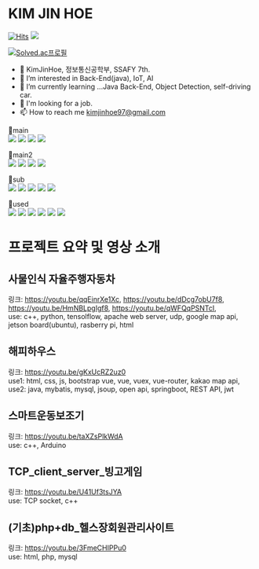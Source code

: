 # KIM JIN HOE
[![Hits](https://hits.seeyoufarm.com/api/count/incr/badge.svg?url=https%3A%2F%2Fgithub.com%2FKimJinHoe&count_bg=%23BE83E1&title_bg=%2370329E&icon=&icon_color=%23E7E7E7&title=%EB%B0%A9%EB%AC%B8%EC%9E%90%EC%88%98&edge_flat=false)](https://hits.seeyoufarm.com)
<img src="https://img.shields.io/badge/sss-4479A1?style=for-the-badge&logo=mysql&logoColor=white">

[![Solved.ac프로필](http://mazassumnida.wtf/api/v2/generate_badge?boj=kku64r)](https://solved.ac/kku64r)
- 👋 KimJinHoe, 정보통신공학부, SSAFY 7th.
- 👀 I’m interested in Back-End(java), IoT, AI
- 🌱 I’m currently learning ...Java Back-End, Object Detection, self-driving car.
- 💞️ I'm looking for a job.
- 📫 How to reach me kimjinhoe97@gmail.com

🌱main<br>
<img src="https://img.shields.io/badge/JAVA-007396?style=for-the-badge&logo=java&logoColor=white&width=20px">
<img src="https://img.shields.io/badge/Spring-6DB33F?style=for-the-badge&logo=Spring&logoColor=white">
<img src="https://img.shields.io/badge/mysql-4479A1?style=for-the-badge&logo=mysql&logoColor=white">
<img src="https://img.shields.io/badge/vue.js-4FC08D?style=for-the-badge&logo=vue.js&logoColor=white">

🌱main2<br>
<img src="https://img.shields.io/badge/C++-00599C?style=for-the-badge&logo=C++&logoColor=white">
<img src="https://img.shields.io/badge/Raspberry Pi-A22846?style=for-the-badge&logo=Raspberry Pi&logoColor=white">
<img src="https://img.shields.io/badge/Arduino-00979D?style=for-the-badge&logo=Arduino&logoColor=white">
<img src="https://img.shields.io/badge/Linux-FCC624?style=for-the-badge&logo=Linux&logoColor=white">

🌱sub<br>
<img src="https://img.shields.io/badge/Python-3776AB?style=for-the-badge&logo=Python&logoColor=black">
<img src="https://img.shields.io/badge/javascript-F7DF1E?style=for-the-badge&logo=javascript&logoColor=black">
<img src="https://img.shields.io/badge/html-E34F26?style=for-the-badge&logo=html5&logoColor=white">
<img src="https://img.shields.io/badge/css-1572B6?style=for-the-badge&logo=css3&logoColor=white">
<img src="https://img.shields.io/badge/bootstrap-7952B3?style=for-the-badge&logo=bootstrap&logoColor=white">

🌱used<br>
<img src="https://img.shields.io/badge/TensorFlow-FF6F00?style=for-the-badge&logo=TensorFlow&logoColor=white">
<img src="https://img.shields.io/badge/YOLO-00FFFF?style=for-the-badge&logo=YOLO&logoColor=white">
<img src="https://img.shields.io/badge/jquery-0769AD?style=for-the-badge&logo=jquery&logoColor=white">
<img src="https://img.shields.io/badge/JSON Web Tokens-000000?style=for-the-badge&logo=JSON Web Tokens&logoColor=white">
<img src="https://img.shields.io/badge/Node.js-339933?style=for-the-badge&logo=Node.js&logoColor=white">
<img src="https://img.shields.io/badge/PHP-777BB4?style=for-the-badge&logo=PHP&logoColor=white">




# 프로젝트 요약 및 영상 소개
## 사물인식 자율주행자동차
링크: https://youtu.be/qqEinrXe1Xc, https://youtu.be/dDcg7obU7f8, https://youtu.be/HmNBLpgIgf8, https://youtu.be/qWFQqPSNTcI, 
<br> use: c++, python, tensolflow, apache web server, udp, google map api, jetson board(ubuntu), rasberry pi, html
## 해피하우스
링크: https://youtu.be/gKxUcRZ2uz0
<br> use1: html, css, js, bootstrap vue, vue, vuex, vue-router, kakao map api, 
<br> use2: java, mybatis, mysql, jsoup, open api, springboot, REST API, jwt
## 스마트운동보조기
링크: https://youtu.be/taXZsPlkWdA
<br> use: c++, Arduino 
## TCP_client_server_빙고게임
링크: https://youtu.be/U41Uf3tsJYA
<br> use: TCP socket, c++
## (기초)php+db_헬스장회원관리사이트
링크: https://youtu.be/3FmeCHIPPu0
<br> use: html, php, mysql
